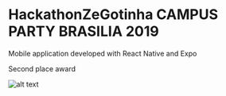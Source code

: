 # HackathonZeGotinha CAMPUS PARTY BRASILIA 2019

Mobile application developed with React Native and Expo

Second place award

![alt text](https://nacoesunidas.org/wp-content/uploads/2019/06/D9tttpzXUAASJTJ-e1561404316865.jpg)

